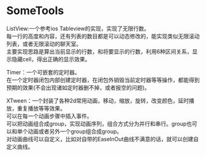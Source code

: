 # SomeTools
ListView:一个参考ios Tableview的实现，实现了无限行数。  
每一行的高度和内容，还有列表的数目都是可以动态修改的，能实现类似无限滚动列表，或者无限滚动的聊天室。  
主要实现思路是算出当前显示的行数，和将要显示的行数，利用6种区间关系，显示隐藏cell，得出正确的显示效果。  

Timer：一个可嵌套的定时器。  
在一个定时器闭包内部创建定时器，在闭包外销毁当前定时器等等操作，都能得到预期的效果(不会出现诸如定时器删不掉，或者报空的问题)。  

XTween：一个封装了各种2d常用动画，移动，缩放，旋转，改变颜色，延时播放，重复播放等等效果。  
可以在每一个动画步骤中插入事件。  
可以把动画组合成group，实现动画序列，组合方式分为并行和串行。group也可以和单个动画或者另外一个group组合成group。  
对动画曲线可以自定义，比如对自带的EaseInOut曲线不满意的话，就可以创建自定义曲线。  
